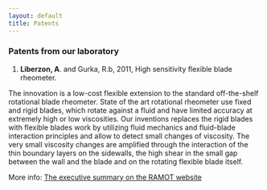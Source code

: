 ```yaml
---
layout: default
title: Patents
---
```


###  Patents from our laboratory


1. **Liberzon, A**. and Gurka, R.b, 2011, High sensitivity flexible blade rheometer. 

The innovation is a low-cost flexible extension to the standard off-the-shelf rotational blade rheometer. State of the art rotational rheometer use fixed and rigid blades, which rotate against a fluid and have limited accuracy at extremely high or low viscosities. Our inventions replaces the rigid blades with flexible blades work by utilizing fluid mechanics and fluid-blade interaction principles and allow to detect small changes of viscosity. The very small viscosity changes are amplified through the interaction of the thin boundary layers on the sidewalls, the high shear in the small gap between the wall and the blade and on the rotating flexible blade itself. 

More info: [The executive summary on the RAMOT website][1] 


[1]: http://www2.tau.ac.il/ramot/project.asp?cnumber=9-2011-239&title=High%20Sensitivity%20Flexible%20Blade%20Rheometer&word=
